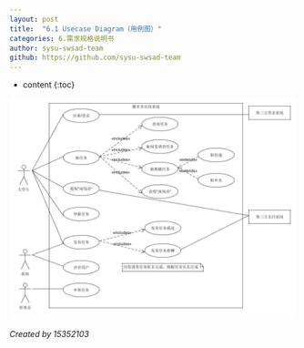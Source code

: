 ```yaml
---
layout: post
title:  "6.1 Usecase Diagram（用例图）"
categories: 6.需求规格说明书
author: sysu-swsad-team
github: https://github.com/sysu-swsad-team
---
```


* content
{:toc}

<img src="https://github.com/sysu-swsad-team/sysu-swsad-team.github.io/raw/master/_posts/images/UML/用例图.jpg" alt="用例图" />

*Created by 15352103*

